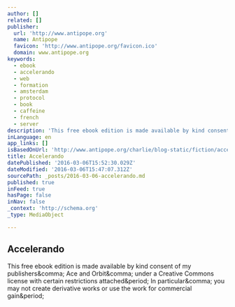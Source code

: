 ```yaml
---
author: []
related: []
publisher:
  url: 'http://www.antipope.org'
  name: Antipope
  favicon: 'http://www.antipope.org/favicon.ico'
  domain: www.antipope.org
keywords:
  - ebook
  - accelerando
  - web
  - formation
  - amsterdam
  - protocol
  - book
  - caffeine
  - french
  - server
description: 'This free ebook edition is made available by kind consent of my publishers, Ace and Orbit, under a Creative Commons license with certain restrictions attached. In particular, you may not create derivative works or use the work for commercial gain.'
inLanguage: en
app_links: []
isBasedOnUrl: 'http://www.antipope.org/charlie/blog-static/fiction/accelerando/accelerando-intro.html'
title: Accelerando
datePublished: '2016-03-06T15:52:30.029Z'
dateModified: '2016-03-06T15:47:07.312Z'
sourcePath: _posts/2016-03-06-accelerando.md
published: true
inFeed: true
hasPage: false
inNav: false
_context: 'http://schema.org'
_type: MediaObject

---
```

<article style=""><h1>Accelerando</h1><p>This free ebook edition is made available by kind consent of my publishers&amp;comma; Ace and Orbit&amp;comma; under a Creative Commons license with certain restrictions attached&amp;period; In particular&amp;comma; you may not create derivative works or use the work for commercial gain&amp;period;</p></article>